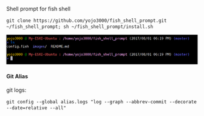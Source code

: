 Shell prompt for fish shell
```
git clone https://github.com/yojo3000/fish_shell_prompt.git ~/fish_shell_prompt; sh ~/fish_shell_prompt/install.sh
```

![](images/demo.png)

#### Git Alias
git logs:
```
git config --global alias.logs "log --graph --abbrev-commit --decorate --date=relative --all"
```
